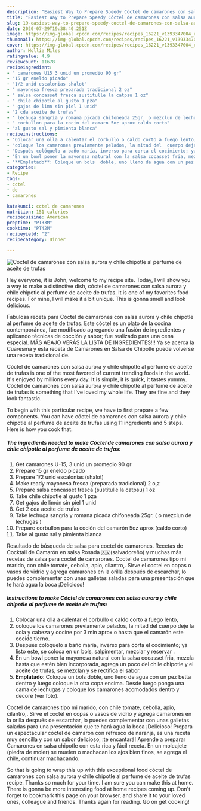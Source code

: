 ```yaml
---
description: "Easiest Way to Prepare Speedy Cóctel de camarones con salsa aurora y chile chipotle al perfume de aceite de trufas"
title: "Easiest Way to Prepare Speedy Cóctel de camarones con salsa aurora y chile chipotle al perfume de aceite de trufas"
slug: 19-easiest-way-to-prepare-speedy-coctel-de-camarones-con-salsa-aurora-y-chile-chipotle-al-perfume-de-aceite-de-trufas
date: 2020-07-29T19:38:40.251Z
image: https://img-global.cpcdn.com/recipes/recipes_16221_v1393347004_receta_foto_00016221/751x532cq70/coctel-de-camarones-con-salsa-aurora-y-chile-chipotle-al-perfume-de-aceite-de-trufas-foto-principal.jpg
thumbnail: https://img-global.cpcdn.com/recipes/recipes_16221_v1393347004_receta_foto_00016221/751x532cq70/coctel-de-camarones-con-salsa-aurora-y-chile-chipotle-al-perfume-de-aceite-de-trufas-foto-principal.jpg
cover: https://img-global.cpcdn.com/recipes/recipes_16221_v1393347004_receta_foto_00016221/751x532cq70/coctel-de-camarones-con-salsa-aurora-y-chile-chipotle-al-perfume-de-aceite-de-trufas-foto-principal.jpg
author: Mollie Miles
ratingvalue: 4.9
reviewcount: 11678
recipeingredient:
- " camarones U15 3 unid un promedio 90 gr"
- "15 gr eneldo picado"
- "1/2 unid escalonias shalot"
- " mayonesa fresca preparada tradicional 2 oz"
- " salsa concasset fresca sustitulle la catpsu 1 oz"
- " chile chipotle al gusto 1 pza"
- " gajos de limn sin piel 1 unid"
- "2 cda aceite de trufas"
- " lechuga sangria y romana picada chifoneada 25gr  o mezclun de lechugas "
- " corbullon para la cocin del camarn 5oz aprox caldo corto"
- "al gusto sal y pimienta blanca"
recipeinstructions:
- "Colocar una olla a calentar el corbullo o caldo corto a fuego lento,"
- "coloque los camarones previamente pelados, la mitad del  cuerpo deje la cola y cabeza y cocine por 3 min aprox o hasta que el camarón este  cocido tierno."
- "Después colóquelo a baño maría, inverso para corta el cocimiento; ya listo este, se coloca en un bols, salpimentar, mezclar y reservar ."
- "En un bowl poner la mayonesa natural con la salsa cocasset fria, mezcla hasta que estén bien incorporada, agrega un poco del chile chipotle y el aceite de trufas, se mezclan  y se rectifica el sabor."
- "**Emplatado**: Coloque un bols  doble, uno lleno de agua con un pez betta dentro y luego coloque la  otra  copa  encima. Desde luego ponga una  cama de lechugas y coloque los camarones acomodados dentro y decore (ver  foto)."
categories:
- Recipe
tags:
- cctel
- de
- camarones

katakunci: cctel de camarones 
nutrition: 151 calories
recipecuisine: American
preptime: "PT33M"
cooktime: "PT42M"
recipeyield: "2"
recipecategory: Dinner

---
```



![Cóctel de camarones con salsa aurora y chile chipotle al perfume de aceite de trufas](https://img-global.cpcdn.com/recipes/recipes_16221_v1393347004_receta_foto_00016221/751x532cq70/coctel-de-camarones-con-salsa-aurora-y-chile-chipotle-al-perfume-de-aceite-de-trufas-foto-principal.jpg)

Hey everyone, it is John, welcome to my recipe site. Today, I will show you a way to make a distinctive dish, cóctel de camarones con salsa aurora y chile chipotle al perfume de aceite de trufas. It is one of my favorites food recipes. For mine, I will make it a bit unique. This is gonna smell and look delicious.

Fabulosa receta para Cóctel de camarones con salsa aurora y chile chipotle al perfume de aceite de trufas. Este cóctel es un plato de la cocina contemporánea, fue modificado agregando una fusión de ingredientes y aplicando técnicas de cocción y sabor; fue realizado para una cena especial. MÁS ABAJO VERÁS LA LISTA DE INGREDIENTES!!! Ya se acerca la Cuaresma y esta receta de Camarones en Salsa de Chipotle puede volverse una receta tradicional de.

Cóctel de camarones con salsa aurora y chile chipotle al perfume de aceite de trufas is one of the most favored of current trending foods in the world. It's enjoyed by millions every day. It is simple, it is quick, it tastes yummy. Cóctel de camarones con salsa aurora y chile chipotle al perfume de aceite de trufas is something that I've loved my whole life. They are fine and they look fantastic.


To begin with this particular recipe, we have to first prepare a few components. You can have cóctel de camarones con salsa aurora y chile chipotle al perfume de aceite de trufas using 11 ingredients and 5 steps. Here is how you cook that.

<!--inarticleads1-->

##### The ingredients needed to make Cóctel de camarones con salsa aurora y chile chipotle al perfume de aceite de trufas:

1. Get  camarones U-15, 3 unid un promedio 90 gr
1. Prepare 15 gr eneldo picado
1. Prepare 1/2 unid escalonias (shalot)
1. Make ready  mayonesa fresca (preparada tradicional) 2 o,z
1. Prepare  salsa concasset fresca (sustitulle la catpsu) 1 oz
1. Take  chile chipotle al gusto 1 pza
1. Get  gajos de limón sin piel 1 unid
1. Get 2 cda aceite de trufas
1. Take  lechuga sangria y romana picada chifoneada 25gr. ( o mezclun de lechugas )
1. Prepare  corbullon para la coción del camarón 5oz aprox (caldo corto)
1. Take al gusto sal y pimienta blanca


Resultado de búsqueda de salsa para coctel de camarones. Recetas de Cocktail de Camarón en salsa Rosada 🇸🇻(salvadoreño) y muchas más recetas de salsa para coctel de camarones. Coctel de camarones tipo mi marido, con chile tomate, cebolla, apio, cilantro,. Sirve el coctel en copas o vasos de vidrio y agrega camarones en la orilla después de escarchar, lo puedes complementar con unas galletas saladas para una presentación que te hará agua la boca ¡Delicioso! 

<!--inarticleads2-->

##### Instructions to make Cóctel de camarones con salsa aurora y chile chipotle al perfume de aceite de trufas:

1. Colocar una olla a calentar el corbullo o caldo corto a fuego lento,
1. coloque los camarones previamente pelados, la mitad del  cuerpo deje la cola y cabeza y cocine por 3 min aprox o hasta que el camarón este  cocido tierno.
1. Después colóquelo a baño maría, inverso para corta el cocimiento; ya listo este, se coloca en un bols, salpimentar, mezclar y reservar .
1. En un bowl poner la mayonesa natural con la salsa cocasset fria, mezcla hasta que estén bien incorporada, agrega un poco del chile chipotle y el aceite de trufas, se mezclan  y se rectifica el sabor.
1. **Emplatado**: Coloque un bols  doble, uno lleno de agua con un pez betta dentro y luego coloque la  otra  copa  encima. Desde luego ponga una  cama de lechugas y coloque los camarones acomodados dentro y decore (ver  foto).


Coctel de camarones tipo mi marido, con chile tomate, cebolla, apio, cilantro,. Sirve el coctel en copas o vasos de vidrio y agrega camarones en la orilla después de escarchar, lo puedes complementar con unas galletas saladas para una presentación que te hará agua la boca ¡Delicioso! Prepara un espectacular cóctel de camarón con refresco de naranja, es una receta muy sencilla y con un sabor delicioso, ¡te encantará! Aprende a preparar Camarones en salsa chipotle con esta rica y fácil receta. En un molcajete (piedra de moler) se muelen o machacan los ajos bien finos, se agrega el chile, continuar machacando. 

So that is going to wrap this up with this exceptional food cóctel de camarones con salsa aurora y chile chipotle al perfume de aceite de trufas recipe. Thanks so much for your time. I am sure you can make this at home. There is gonna be more interesting food at home recipes coming up. Don't forget to bookmark this page on your browser, and share it to your loved ones, colleague and friends. Thanks again for reading. Go on get cooking!
